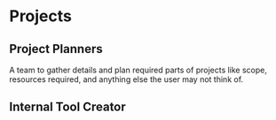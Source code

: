 # Projects

## Project Planners

A team to gather details and plan required parts of projects like scope, resources required, and anything else the user may not think of.

## Internal Tool Creator
